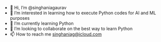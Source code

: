 - 👋 Hi, I’m @singhaniagaurav
- 👀 I’m interested in learning how to execute Python codes for AI and ML purposes  
- 🌱 I’m currently learning Python
- 💞️ I’m looking to collaborate on the best way to learn Python
- 📫 How to reach me singhaniag@icloud.com

<!---
singhaniagaurav/singhaniagaurav is a ✨ special ✨ repository because its `README.md` (this file) appears on your GitHub profile.
You can click the Preview link to take a look at your changes.
--->
